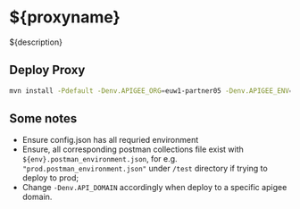 # ${proxyname}
${description}

## Deploy Proxy
```bash
mvn install -Pdefault -Denv.APIGEE_ORG=euw1-partner05 -Denv.APIGEE_ENV=test -Denv.APIGEE_USERNAME=kuldeep.bhati@devoteam.com -Denv.APIGEE_PASSWORD=Frensar123#
```

## Some notes
- Ensure config.json has all requried environment
- Ensure, all corresponding postman collections file exist with `${env}.postman_environment.json`, for e.g. `"prod.postman_environment.json"` under `/test` directory if trying to deploy to prod;
- Change `-Denv.API_DOMAIN` accordingly when deploy to a specific apigee domain. 